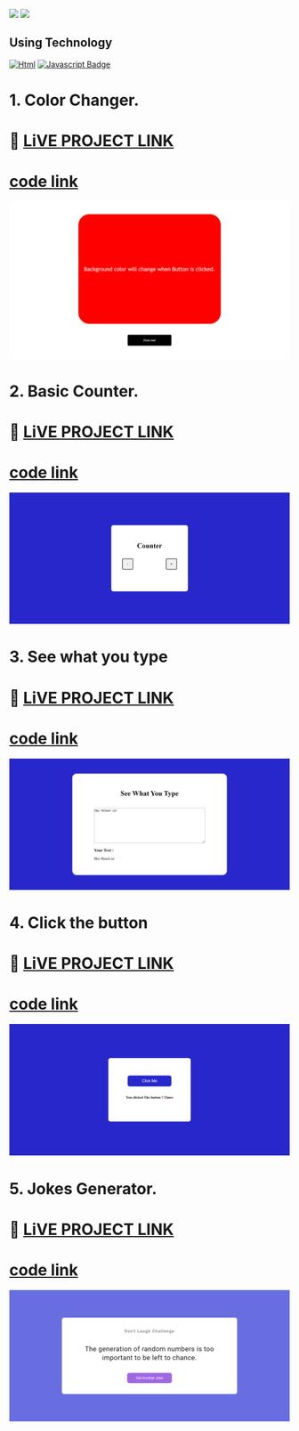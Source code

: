 [![](https://img.shields.io/badge/linkedin-blue?style=for-the-badge)](https://www.linkedin.com/in/ankush-kumar-275129176/)
[![](https://img.shields.io/badge/MYPORTFOLIO-blue?style=for-the-badge)](https://developerankush.tk/)

## **Using Technology**
[![Html](https://img.shields.io/badge/-HTML-red?style=for-the-badge&labelColor=black&logo=html&logoColor=61DBFB)](#) [![Javascript Badge](https://img.shields.io/badge/-javascript-blue?style=for-the-badge&labelColor=black&logo=tailwind&logoColor=white)](#)
 
# 1. Color Changer. 

# 🚀 [LiVE PROJECT LINK](https://voluble-narwhal-485b00.netlify.app/) 
# [code link](https://github.com/Ankush8950/colorChanging)
![color change](./color%20change.png)

# 2. Basic Counter.

# 🚀 [LiVE PROJECT LINK](https://incandescent-llama-9a04c7.netlify.app/) 
# [code link](https://github.com/Ankush8950/basicCounter)
![color change](./basiccounter.png)

# 3. See what you type

# 🚀 [LiVE PROJECT LINK](https://eclectic-rugelach-de023d.netlify.app/) 
# [code link](https://github.com/Ankush8950/SeeWhatYouType)
![color change](./seeyoutype.png)

# 4. Click the button

# 🚀 [LiVE PROJECT LINK](https://inspiring-rabanadas-046c8b.netlify.app/) 
# [code link](https://github.com/Ankush8950/clickThebutton)
![Click button](./clickbutton.png)

# 5. Jokes Generator.

# 🚀 [LiVE PROJECT LINK](https://iridescent-puppy-c693a0.netlify.app/) 
# [code link](https://github.com/Ankush8950/JokesGenerator)
![Jokes Generator](./jokesapi.png)